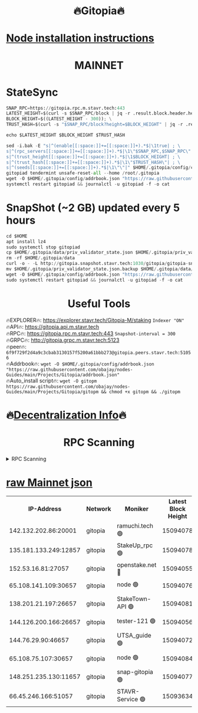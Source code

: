 <h1 align="center"> 🔥Gitopia🔥</h1>

[Node installation instructions](https://github.com/obajay/nodes-Guides/tree/main/Projects/Gitopia)
=

<h1 align="center"> MAINNET</h1>

# StateSync
```python
SNAP_RPC=https://gitopia.rpc.m.stavr.tech:443
LATEST_HEIGHT=$(curl -s $SNAP_RPC/block | jq -r .result.block.header.height); \
BLOCK_HEIGHT=$((LATEST_HEIGHT - 300)); \
TRUST_HASH=$(curl -s "$SNAP_RPC/block?height=$BLOCK_HEIGHT" | jq -r .result.block_id.hash)

echo $LATEST_HEIGHT $BLOCK_HEIGHT $TRUST_HASH

sed -i.bak -E "s|^(enable[[:space:]]+=[[:space:]]+).*$|\1true| ; \
s|^(rpc_servers[[:space:]]+=[[:space:]]+).*$|\1\"$SNAP_RPC,$SNAP_RPC\"| ; \
s|^(trust_height[[:space:]]+=[[:space:]]+).*$|\1$BLOCK_HEIGHT| ; \
s|^(trust_hash[[:space:]]+=[[:space:]]+).*$|\1\"$TRUST_HASH\"| ; \
s|^(seeds[[:space:]]+=[[:space:]]+).*$|\1\"\"|" $HOME/.gitopia/config/config.toml
gitopiad tendermint unsafe-reset-all --home /root/.gitopia
wget -O $HOME/.gitopia/config/addrbook.json "https://raw.githubusercontent.com/obajay/nodes-Guides/main/Projects/Gitopia/addrbook.json"
systemctl restart gitopiad && journalctl -u gitopiad -f -o cat
```
# SnapShot (~2 GB) updated every 5 hours
```python
cd $HOME
apt install lz4
sudo systemctl stop gitopiad
cp $HOME/.gitopia/data/priv_validator_state.json $HOME/.gitopia/priv_validator_state.json.backup
rm -rf $HOME/.gitopia/data
curl -o - -L http://gitopia.snapshot.stavr.tech:1030/gitopia/gitopia-snap.tar.lz4 | lz4 -c -d - | tar -x -C $HOME/.gitopia --strip-components 2
mv $HOME/.gitopia/priv_validator_state.json.backup $HOME/.gitopia/data/priv_validator_state.json
wget -O $HOME/.gitopia/config/addrbook.json "https://raw.githubusercontent.com/obajay/nodes-Guides/main/Projects/Gitopia/addrbook.json"
sudo systemctl restart gitopiad && journalctl -u gitopiad -f -o cat
```
 <h1 align="center"> Useful Tools</h1>

🔥EXPLORER🔥:      https://explorer.stavr.tech/Gitopia-M/staking  `Indexer "ON"` \
🔥API🔥: 			 		 https://gitopia.api.m.stavr.tech \
🔥RPC🔥:           https://gitopia.rpc.m.stavr.tech:443              `Snapshot-interval = 300` \
🔥GRPC🔥:          http://gitopia.grpc.m.stavr.tech:5123 \
🔥peer🔥:					 `6f9f729f2d4a9c3cbab3130157f5200a61bbb273@gitopia.peers.stavr.tech:51056` \
🔥Addrbook🔥:    ```wget -O $HOME/.gitopia/config/addrbook.json "https://raw.githubusercontent.com/obajay/nodes-Guides/main/Projects/Gitopia/addrbook.json"``` \
🔥Auto_install script🔥: ```wget -O gitopm https://raw.githubusercontent.com/obajay/nodes-Guides/main/Projects/Gitopia/gitopm && chmod +x gitopm && ./gitopm```

🔥[Decentralization Info](https://github.com/obajay/StateSync-snapshots/tree/main/Projects/Gitopia/Decentralization)🔥
=

<h1 align="center"> RPC Scanning</h1>

<details>
<summary>RPC Scanning</summary>

<h2 align="center"> We scan nodes in real time every 4 hours. And we provide the final result of RPC endpoints.
We cannot influence the operation of these nodes in any way. </h2>


```python
If Voting Power is higher than 0 --> then the Node is a validator of the network and may be subject to attack and be a potential threat to the chain.
```
```python
We marked such validators with a red symbol
```

</details>

[raw Mainnet json](https://rpc-check.gitopm.stavr.tech/gitopm/rpc-gitopm-result.json)
=

<table><tr><th>IP-Address</th><th>Network</th><th>Moniker</th><th>Latest Block Height</th><th>Earliest Block Height</th><th>Catching Up</th><th>Tx Index</th><th>Voting Power</th><th>Scan Time</th></tr><tr><td>142.132.202.86:20001</td><td>gitopia</td><td>ramuchi.tech 🟢</td><td>15094078</td><td>6548337</td><td>False</td><td>on</td><td>0</td><td>2024-03-10T09:08:33.009071628UTC</td></tr><tr><td>135.181.133.249:12857</td><td>gitopia</td><td>StakeUp_rpc 🟢</td><td>15094078</td><td>8010001</td><td>False</td><td>on</td><td>0</td><td>2024-03-10T09:08:33.342583122UTC</td></tr><tr><td>152.53.16.81:27057</td><td>gitopia</td><td>openstake.net 🔴</td><td>15094055</td><td>10455001</td><td>False</td><td>off</td><td>56083</td><td>2024-03-10T09:07:52.370550051UTC</td></tr><tr><td>65.108.141.109:30657</td><td>gitopia</td><td>node 🟢</td><td>15094076</td><td>12299845</td><td>False</td><td>on</td><td>0</td><td>2024-03-10T09:08:30.496878694UTC</td></tr><tr><td>138.201.21.197:26657</td><td>gitopia</td><td>StakeTown-API 🟢</td><td>15094081</td><td>12733501</td><td>False</td><td>on</td><td>0</td><td>2024-03-10T09:08:37.694756340UTC</td></tr><tr><td>144.126.200.166:26657</td><td>gitopia</td><td>tester-121 🟢</td><td>15094056</td><td>12832814</td><td>False</td><td>off</td><td>0</td><td>2024-03-10T09:07:54.701087058UTC</td></tr><tr><td>144.76.29.90:46657</td><td>gitopia</td><td>UTSA_guide 🟢</td><td>15094072</td><td>13035301</td><td>False</td><td>on</td><td>0</td><td>2024-03-10T09:08:24.034390349UTC</td></tr><tr><td>65.108.75.107:30657</td><td>gitopia</td><td>node 🟢</td><td>15094084</td><td>14269230</td><td>False</td><td>on</td><td>0</td><td>2024-03-10T09:08:42.066619260UTC</td></tr><tr><td>148.251.235.130:11657</td><td>gitopia</td><td>snap-gitopia 🟢</td><td>15094077</td><td>14941501</td><td>False</td><td>on</td><td>0</td><td>2024-03-10T09:08:30.736416035UTC</td></tr><tr><td>66.45.246.166:51057</td><td>gitopia</td><td>STAVR-Service 🟢</td><td>15093634</td><td>15086001</td><td>False</td><td>on</td><td>0</td><td>2024-03-10T09:08:13.610923635UTC</td></tr></table>
